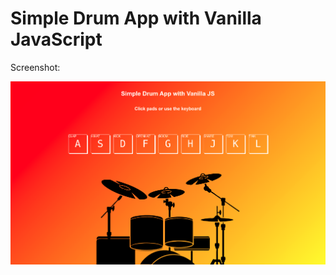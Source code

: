# Simple Drum App with Vanilla JavaScript


Screenshot:

![Simple Drum App](https://github.com/abrdirect/drum-app/blob/master/img/screenshot.png)

